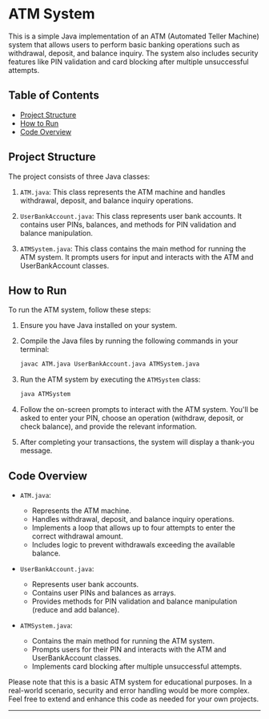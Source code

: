 # ATM System 

This is a simple Java implementation of an ATM (Automated Teller Machine) system that allows users to perform basic banking operations such as withdrawal, deposit, and balance inquiry. The system also includes security features like PIN validation and card blocking after multiple unsuccessful attempts.

## Table of Contents

- [Project Structure](#project-structure)
- [How to Run](#how-to-run)
- [Code Overview](#code-overview)

## Project Structure

The project consists of three Java classes:

1. `ATM.java`: This class represents the ATM machine and handles withdrawal, deposit, and balance inquiry operations.

2. `UserBankAccount.java`: This class represents user bank accounts. It contains user PINs, balances, and methods for PIN validation and balance manipulation.

3. `ATMSystem.java`: This class contains the main method for running the ATM system. It prompts users for input and interacts with the ATM and UserBankAccount classes.

## How to Run

To run the ATM system, follow these steps:

1. Ensure you have Java installed on your system.

2. Compile the Java files by running the following commands in your terminal:

   ```bash
   javac ATM.java UserBankAccount.java ATMSystem.java
   ```

3. Run the ATM system by executing the `ATMSystem` class:

   ```bash
   java ATMSystem
   ```

4. Follow the on-screen prompts to interact with the ATM system. You'll be asked to enter your PIN, choose an operation (withdraw, deposit, or check balance), and provide the relevant information.

5. After completing your transactions, the system will display a thank-you message.

## Code Overview

- `ATM.java`:
  - Represents the ATM machine.
  - Handles withdrawal, deposit, and balance inquiry operations.
  - Implements a loop that allows up to four attempts to enter the correct withdrawal amount.
  - Includes logic to prevent withdrawals exceeding the available balance.

- `UserBankAccount.java`:
  - Represents user bank accounts.
  - Contains user PINs and balances as arrays.
  - Provides methods for PIN validation and balance manipulation (reduce and add balance).

- `ATMSystem.java`:
  - Contains the main method for running the ATM system.
  - Prompts users for their PIN and interacts with the ATM and UserBankAccount classes.
  - Implements card blocking after multiple unsuccessful attempts.

Please note that this is a basic ATM system for educational purposes. In a real-world scenario, security and error handling would be more complex. Feel free to extend and enhance this code as needed for your own projects.

---

